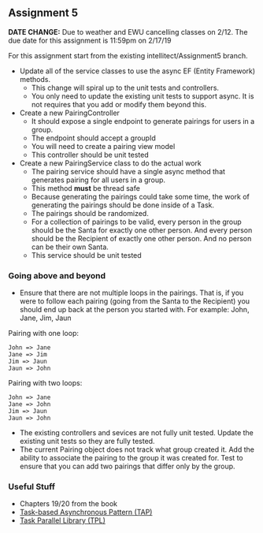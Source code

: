## Assignment 5

**DATE CHANGE:** Due to weather and EWU cancelling classes on 2/12. The due date for this assignment is 11:59pm on 2/17/19

For this assignment start from the existing intellitect/Assignment5 branch.

- Update all of the service classes to use the async EF (Entity Framework) methods. 
  - This change will spiral up to the unit tests and controllers.
  - You only need to update the existing unit tests to support async. It is not requires that you add or modify them beyond this.
- Create a new PairingController
  - It should expose a single endpoint to generate pairings for users in a group.
  - The endpoint should accept a groupId
  - You will need to create a pairing view model
  - This controller should be unit tested
- Create a new PairingService class to do the actual work
  - The pairing service should have a single async method that generates pairing for all users in a group.
  - This method **must** be thread safe
  - Because generating the pairings could take some time, the work of generating the pairings should be done inside of a Task. 
  - The pairings should be randomized.
  - For a collection of pairings to be valid, every person in the group should be the Santa for exactly one other person. And every person should be the Recipient of exactly one other person. And no person can be their own Santa.
  - This service should be unit tested

### Going above and beyond
- Ensure that there are not multiple loops in the pairings. That is, if you were to follow each pairing (going from the Santa to the Recipient) you should end up back at the person you started with. 
For example: John, Jane, Jim, Jaun
  
Pairing with one loop:
```
John => Jane
Jane => Jim
Jim => Jaun
Jaun => John
```
Pairing with two loops:
```
John => Jane
Jane => John
Jim => Jaun
Jaun => John
```
- The existing controllers and sevices are not fully unit tested. Update the existing unit tests so they are fully tested.
- The current Pairing object does not track what group created it. Add the ability to associate the pairing to the group it was created for. Test to ensure that you can add two pairings that differ only by the group.

### Useful Stuff

- Chapters 19/20 from the book
- [Task-based Asynchronous Pattern (TAP)](https://docs.microsoft.com/en-us/dotnet/standard/asynchronous-programming-patterns/task-based-asynchronous-pattern-tap)
- [Task Parallel Library (TPL)](https://docs.microsoft.com/en-us/dotnet/standard/parallel-programming/task-parallel-library-tpl)
